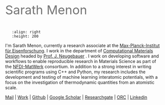 # ‎

<br>
<br>
<br>

<p style="width:70%; font-size:40px; text-align:left; color:#757575">Sarath Menon</p>

```{image} _static/avatar.jpg
   :align: right
   :height: 200
```

I'm Sarath Menon, currently a research associate at the [Max-Planck-Institut für Eisenforschung](https://www.mpie.de/2281/en). I work in the department of [Computational Materials Design](https://www.mpie.de/CM) headed by [Prof. J. Neugebauer](https://www.mpie.de/person/43010/2763386) . I work on developing software and workflows to enable reproducible research in Materials Science as part of the <a href="https://nfdi-matwerk.de/">NFDI-MatWerk</a> consortium. In addition to a strong interest in writing scientific programs using C++ and Python, my research includes the development and testing of machine learning interatomic potentials, with a focus on the investigation of thermodynamic quantities from an atomistic scale. <br>

[Mail](mailto:mail@sarathmenon.me)  |  [Work](https://www.mpie.de/person/122342/3079071)
  |  [Github](https://github.com/srmnitc)  |  [Google Scholar](https://scholar.google.com/citations?user=kYpQVuMAAAAJ&hl=en)
  |  [Researchgate](https://www.researchgate.net/profile/Sarath-Menon)  |  [ORC](https://orcid.org/0000-0002-6776-1213)
  |  [Linkedin](https://www.linkedin.com/in/sarathrmenon/)  

